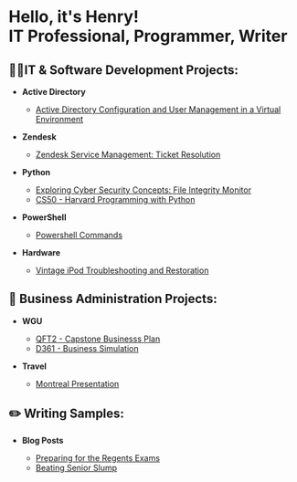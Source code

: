 <h1>Hello, it's Henry! <br/><a href="https://www.linkedin.com/in/henry-kim-94208a273/"></a> IT Professional, Programmer, Writer

<h2>👨‍💻IT & Software Development Projects:</h2>


- <b>Active Directory</b>

  - [Active Directory Configuration and User Management in a Virtual Environment](https://github.com/thethirdbirthday/Active-Directory)

- <b>Zendesk</b>

  - [Zendesk Service Management: Ticket Resolution](https://github.com/thethirdbirthday/zendesk_ticketing/tree/main)

- <b>Python</b>

  - [Exploring Cyber Security Concepts: File Integrity Monitor](https://github.com/thethirdbirthday/file_integrity_monitor/tree/main)
  - [CS50 - Harvard Programming with Python](https://github.com/thethirdbirthday/harvard_python)
  
- <b>PowerShell</b>

  - [Powershell Commands](https://github.com/thethirdbirthday/powershell-commands-practice)

- <b> Hardware </b>

  - [Vintage iPod Troubleshooting and Restoration](https://github.com/thethirdbirthday/iPod-5th-Gen-Mod)
  
<h2>📆 Business Administration Projects:</h2>

- <b>WGU</b>
  - [QFT2 - Capstone Businesss Plan](https://github.com/thethirdbirthday/qft_capstone_hskim)
  - [D361 - Business Simulation](https://github.com/thethirdbirthday/d361_hskim)
  
- <b>Travel</b>

  - [Montreal Presentation](https://github.com/thethirdbirthday/montreal_presentation/blob/0d73c9d8a33990c10b7784a9bbd7ad6380b45a55/README.md)

<h2>✏️ Writing Samples:</h2>

- <b>Blog Posts</b>

  - [Preparing for the Regents Exams](https://www.thinkprepny.com/post/2019/05/02/the-importance-of-regents-exams-how-to-prep-for-it)
  - [Beating Senior Slump](https://www.thinkprepny.com/post/2018/02/09/tips-to-avoid-the-dreaded-senior-slump)
